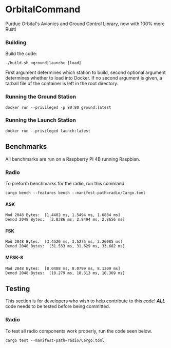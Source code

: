 # OrbitalCommand
Purdue Orbital's Avionics and Ground Control Library, now with 100% more Rust!

### Building
Build the code:
```shell
./build.sh <ground|launch> [load]
```

First argument determines which station to build, second optional argument determines whether to load into Docker. 
If no second argument is given, a tarball file of the container is left in the root directory.

### Running the Ground Station
```shell
docker run --privileged -p 80:80 ground:latest
```

### Running the Launch Station
```shell
docker run --privileged launch:latest
```

## Benchmarks

All benchmarks are run on a Raspberry PI 4B running Raspbian.

### Radio

To preform benchmarks for the radio, run this command

```shell
cargo bench --features bench --manifest-path=radio/Cargo.toml
```

#### ASK
```
Mod 2048 Bytes:  [1.4402 ms, 1.5494 ms, 1.6884 ms]
Demod 2048 Bytes:  [2.8386 ms, 2.8494 ms, 2.8656 ms]
```

#### FSK
```
Mod 2048 Bytes:  [3.4526 ms, 3.5275 ms, 3.26085 ms]
Demod 2048 Bytes:  [31.533 ms, 31.629 ms, 33.682 ms]
```

#### MFSK-8
```
Mod 2048 Bytes:  [8.0488 ms, 8.0799 ms, 8.1309 ms]
Demod 2048 Bytes:  [10.279 ms, 10.313 ms, 10.369 ms]
```

## Testing

This section is for developers who wish to help contribute to this code! 
___ALL___ code needs to be tested before being committed.

### Radio

To test all radio components work properly, run the code seen below.

```shell
cargo test --manifest-path=radio/Cargo.toml
```

